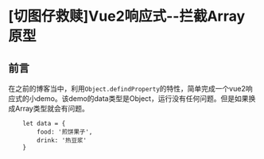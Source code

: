 # [切图仔救赎]Vue2响应式--拦截Array原型

## 前言
在之前的博客当中，利用`Object.defindProperty`的特性，简单完成一个vue2响应式的小demo。该demo的data类型是Object，运行没有任何问题。但是如果换成Array类型就会有问题。
```
    let data = {
        food: '煎饼果子',
        drink: '热豆浆'
    }
```